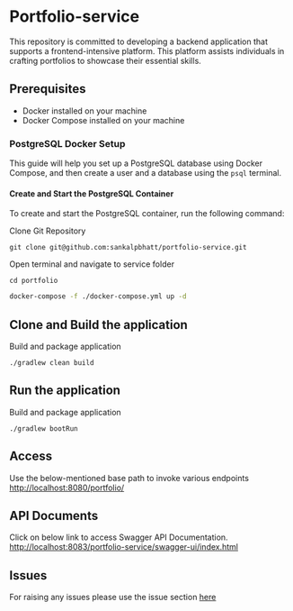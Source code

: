 # Portfolio-service

This repository is committed to developing a backend application that supports a frontend-intensive platform.
This platform assists individuals in crafting portfolios to showcase their essential skills.

## Prerequisites

- Docker installed on your machine
- Docker Compose installed on your machine

### PostgreSQL Docker Setup

This guide will help you set up a PostgreSQL database using Docker Compose, and then create a user and a database using
the `psql` terminal.

#### Create and Start the PostgreSQL Container

To create and start the PostgreSQL container, run the following command:

Clone Git Repository

```shell
git clone git@github.com:sankalpbhatt/portfolio-service.git
```

Open terminal and navigate to service folder

```shell
cd portfolio
```

```sh
docker-compose -f ./docker-compose.yml up -d
```

## Clone and Build the application

Build and package application

```shell
./gradlew clean build
```

## Run the application

Build and package application

```shell
./gradlew bootRun
```

## Access

Use the below-mentioned base path to invoke various endpoints
[http://localhost:8080/portfolio/](http://localhost:8080/portfolio/)

## API Documents

Click on below link to access Swagger API Documentation.
[http://localhost:8083/portfolio-service/swagger-ui/index.html](http://localhost:8083/portfolio-service/swagger-ui/index.html)

## Issues

For raising any issues please use the issue section [here](https://github.com/sankalpbhatt/portfolio-service/issues)